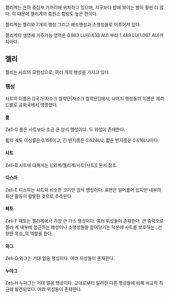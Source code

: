 젤리계는 은하 중심부 가까이에 위치하고 있으며, 지구보다 밤에 보이는 별이 훨씬 더 많다. 이 때문에 젤리계의 중원소 함량도 높은 편이다.

젤리계는 젤리와 7개의 행성 그리고 왜소행성과 소행성들로 이루어져 있다.

젤리계의 생명체 거주가능 영역은 0.883 LU(0.633 AU) 부터 1.489 LU(1.067 AU)까지이다.

## 젤리
젤리는 사트의 모항성으로, 여러 개의 행성을 가지고 있다.

### 행성
사트의 이름은 [[국가/자소크 철학단|자소크 철학단]]에서, 나머지 행성들의 이름은 제리드발로 공화국에서 명명했다.

#### 룸
Zeli-C 룸은 사트보다 조금 큰 암석 행성이다. 두 위성이 존재한다.

룸의 궤도 이심률은 $0.156$이고, 긴 반지름은 $0.624\mathrm{LU}$, 짧은 반지름은 $0.616\mathrm{LU}$이다.

#### 사트
Zeli-B 사트에 대해서는 [[외계/젤리계/사트|사트]] 문서 참조.

#### 디스마
Zeli-E 디스마는 사트와 비슷한 크기인 암석 행성이다. 표면은 얼어붙어 있지만 내부의 화산 활동이 활발한 것으로 추측된다.

#### 페토
Zeli-F 페토는 젤리계에서 가장 큰 가스 행성이다. 여러 위성들이 존재한다. 큰 중력으로 젤리 계 내부에 접근하는 혜성이나 소행성들을 끌어당기는 덕분에 사트를 보호하는 _선량한 목성_의 역할을 한다.

#### 와그
Zeli-G 와그는 거대 얼음 행성이다. 여러 위성들이 존재한다.

#### 누마그
Zeli-H 누마그는 거대 얼음 행성이다. 고대로부터 알려진 다른 행성들에 비해 비교적 최근에 발견되었다. 여러 위성들이 존재한다.